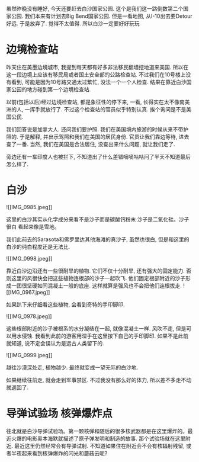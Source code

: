 虽然昨晚没有睡好, 今天还要赶去白沙国家公园. 这个是我们这一路倒数第二个国家公园. 我们本来有计划去Big Bend国家公园. 但是一看地图, 从I-10出去要Detour好远. 于是放弃了. 觉得不太值得. 所以白沙一定要好好玩玩


# 边境检查站

昨天住在美墨边境城市, 我提到每天都有好多非法移民翻墙挖地道来美国. 所以在这一段边境上应该有移民局或者国土安全部的公路检查站. 不过我们在10号楼上没有看到, 可能是因为10号路交通太过繁忙, 没法一个一个人检查. 结果在靠近白沙国家公园的地方碰到第一个边境检查站. 

以前(包括以后)经过边境检查站, 都是象征性的停下来, 一看, 长得实在太不像南美洲的人, 一挥手就放行了. 不过这个检查站的官员似乎特别认真. 挨个询问是不是美国公民. 

我们回答说是加拿大人. 还问我们要护照. 我们在美国境内旅游的时候从来不带护照的. 于是解释, 并出示驾照和我们在美国的居民身份. 官员让我们靠边等待, 进去查了一番. 当然, 我们在美国是合法居住, 没查出来什么问题, 就让我们走了. 

旁边还有一车印度人也被拦下, 不知道出了什么差错嘀嘀咕咕问了半天不知道最后怎么样了. 


# 白沙

![[IMG_0985.jpeg]]

这里的白沙其实从化学成分来看不是沙子而是碳酸钙粉末 沙子是二氧化硅。沙子很白 看起来像是雪地。

我们此前去的Sarasota和佛罗里达其他海滩的真沙子, 虽然也很白, 但是和这里的白沙的纯白程度还是无法比. 




![[IMG_0998.jpeg]]

靠近白沙边沿还有一些很耐旱的植物. 它们不仅十分耐旱, 还有强大的固定能力. 否则这里的风很快会把这些植物连根部的沙子一起吹飞. 他们固定根部附近的沙子形成一团很坚硬如同混凝土一般的底座. 这样就算是强风也不会把他们连根拔走. 
![[IMG_0967.jpeg]]

如果趴下来仔细看这些植物, 会看到奇特的手印脚印. 

![[IMG_0978.jpeg]]

这些根部附近的沙子被根系的水分凝结在一起, 就像混凝土一样. 风吹不走, 但是可以用水侵蚀. 我看到此前的游客用湿手在这里按下自己的手印脚印. 如果不是此前就知道, 说不定会误认为是远古人类留下的.



![[IMG_0999.jpeg]]

越往沙漠深处走, 植物越少. 最终就变成一望无际的白沙地.

如果继续往前走, 就会走到军事禁区. 不过我没有那么好的体力, 所以差不多走不动就返回了.


# 导弹试验场 核弹爆炸点



往北就是白沙导弹试验场。第一颗核弹和随后的很多核武器都是在这里爆炸的。最近火爆的电影奥本海默就描述了原子弹发明和制造的故事. 那个试验场就在这里附近. 最近这里仍然经常会有导弹试射. 不知道如果住在附近会不会有核辐射残留, 或者半夜起来看到核弹爆炸的闪光和蘑菇云呢?